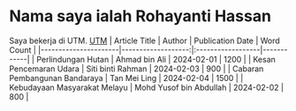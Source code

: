 # Nama saya ialah **Rohayanti Hassan**
Saya bekerja di UTM. [UTM](http://utm.my)
| Article Title        | Author            | Publication Date | Word Count |
|----------------------|-------------------:|:------------------|------------|
| Perlindungan Hutan   | Ahmad bin Ali     | 2024-02-01       | 1200       |
| Kesan Pencemaran Udara | Siti binti Rahman | 2024-02-03       | 900        |
| Cabaran Pembangunan Bandaraya | Tan Mei Ling      | 2024-02-04       | 1500       |
| Kebudayaan Masyarakat Melayu | Mohd Yusof bin Abdullah | 2024-02-02 | 800        |
